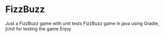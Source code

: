 # FizzBuzz
Just a FizzBuzz game with unit tests
FizzBuzz game in java using Gradle, jUnit for testing the game
Enjoy

